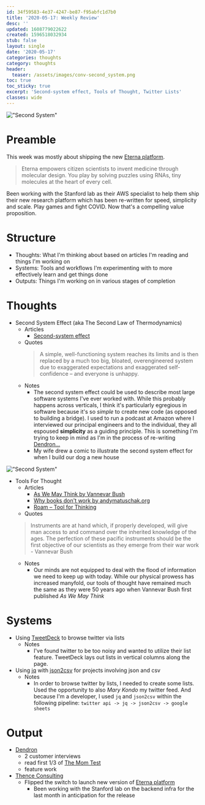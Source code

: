 ```yaml
---
id: 34f59583-4e37-4247-be87-f95abfc1d7b0
title: '2020-05-17: Weekly Review'
desc: ''
updated: 1608779022622
created: 1596518032934
stub: false
layout: single
date: '2020-05-17'
categories: thoughts
category: thoughts
header:
  teaser: /assets/images/conv-second_system.png
toc: true
toc_sticky: true
excerpt: 'Second-system effect, Tools of Thought, Twitter Lists'
classes: wide
---
```


!["Second System"](/assets/images/conv-ss1.png)

# Preamble

This week was mostly about shipping the new [Eterna platform](http://eternagame.org/).

> Eterna empowers citizen scientists to invent medicine through molecular design. You play by solving puzzles using RNAs, tiny molecules at the heart of every cell.

Been working with the Stanford lab as their AWS specialist to help them ship their new research platform which has been re-written for speed, simplicity and scale. Play games and fight COVID. Now that's a compelling value proposition.

# Structure

- Thoughts: What I'm thinking about based on articles I'm reading and things I'm working on
- Systems: Tools and workflows I'm experimenting with to more effectively learn and get things done
- Outputs: Things I'm working on in various stages of completion

# Thoughts

- Second System Effect (aka The Second Law of Thermodynamics)
  - Articles
    - [Second-system effect](https://v01.io/2020/05/04/second-system-effect/)
  - Quotes
    > A simple, well-functioning system reaches its limits and is then replaced by a much too big, bloated, overengineered system due to exaggerated expectations and exaggerated self-confidence – and everyone is unhappy.
  - Notes
    - The second system effect could be used to describe most large software systems I've ever worked with. While this probably happens across verticals, I think it's particularly egregious in software because it's so *simple* to create new code (as opposed to building a bridge). I used to run a podcast at Amazon where I interviewed our principal engineers and to the individual, they all espoused **simplicity** as a guiding principle. This is something I'm trying to keep in mind as I'm in the process of re-writing [Dendron...](http://dendron.so/)
    - My wife drew a comic to illustrate the second system effect for when I build our dog a new house

!["Second System"](/assets/images/conv-second_system.png)

  - Tools For Thought
    - Articles
        - [As We May Think by Vannevar Bush](https://www.theatlantic.com/magazine/archive/1945/07/as-we-may-think/303881/)
        - [Why books don't work by andymatuschak.org](https://andymatuschak.org/books)
        - [Roam – Tool for Thinking ](https://news.ycombinator.com/item?id=21440289)
    - Quotes
    > Instruments are at hand which, if properly developed, will give man access to and command over the inherited knowledge of the ages. The perfection of these pacific instruments should be the first objective of our scientists as they emerge from their war work - Vannevar Bush
    - Notes
        - Our minds are not equipped to deal with the flood of information we need to keep up with today. While our physical prowess has increased manyfold, our tools of thought have remained much the same as they were 50 years ago when Vannevar Bush first published *As We May Think* 

# Systems

- Using [TweetDeck](https://tweetdeck.twitter.com/) to browse twitter via lists
    - Notes
        - I've found twitter to be too noisy and wanted to utilize their list feature. TweetDeck lays out lists in vertical columns along the page. 
- Using [jq](https://stedolan.github.io/jq/) with [json2csv](https://github.com/jehiah/json2csv) for projects involving json and csv
    - Notes
        - In order to browse twitter by lists, I needed to create some lists. Used the opportunity to also *Mary Kondo* my twitter feed. And because I'm a developer, I used `jq` and `json2csv` within the following pipeline:  `twitter api -> jq -> json2csv -> google sheets` 

# Output

- [Dendron](http://dendron.so/)
    - 2 customer interviews
    - read first 1/3 of [The Mom Test](https://amzn.to/2LyDexq)
    - feature work
- [Thence Consulting](https://thence.io/)
    - Flipped the switch to launch new version of [Eterna platform](http://eternagame.org/) 
        - Been working with the Stanford lab on the backend infra for the last month in anticipation for the release
